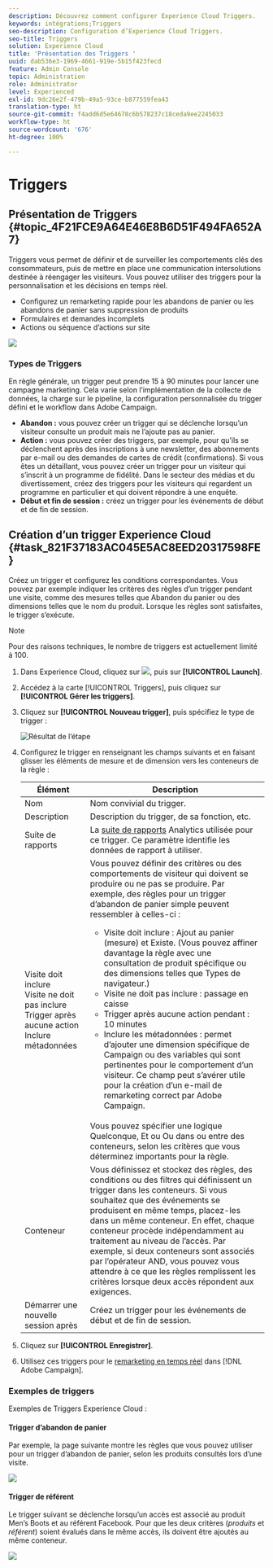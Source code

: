 ```yaml
---
description: Découvrez comment configurer Experience Cloud Triggers.
keywords: intégrations;Triggers
seo-description: Configuration d’Experience Cloud Triggers.
seo-title: Triggers
solution: Experience Cloud
title: 'Présentation des Triggers '
uuid: dab536e3-1969-4661-919e-5b15f423fecd
feature: Admin Console
topic: Administration
role: Administrator
level: Experienced
exl-id: 9dc26e2f-479b-49a5-93ce-b877559fea43
translation-type: ht
source-git-commit: f4add6d5e64678c6b578237c18ceda9ee2245033
workflow-type: ht
source-wordcount: '676'
ht-degree: 100%

---
```


# Triggers

## Présentation de Triggers {#topic_4F21FCE9A64E46E8B6D51F494FA652A7}

Triggers vous permet de définir et de surveiller les comportements clés des consommateurs, puis de mettre en place une communication intersolutions destinée à réengager les visiteurs. Vous pouvez utiliser des triggers pour la personnalisation et les décisions en temps réel.

* Configurez un remarketing rapide pour les abandons de panier ou les abandons de panier sans suppression de produits
* Formulaires et demandes incomplets
* Actions ou séquence d’actions sur site

![](assets/trigger-abandonment-2.png)

### Types de Triggers

En règle générale, un trigger peut prendre 15 à 90 minutes pour lancer une campagne marketing. Cela varie selon l’implémentation de la collecte de données, la charge sur le pipeline, la configuration personnalisée du trigger défini et le workflow dans Adobe Campaign.

* **Abandon :** vous pouvez créer un trigger qui se déclenche lorsqu’un visiteur consulte un produit mais ne l’ajoute pas au panier.
* **Action :** vous pouvez créer des triggers, par exemple, pour qu’ils se déclenchent après des inscriptions à une newsletter, des abonnements par e-mail ou des demandes de cartes de crédit (confirmations). Si vous êtes un détaillant, vous pouvez créer un trigger pour un visiteur qui s’inscrit à un programme de fidélité. Dans le secteur des médias et du divertissement, créez des triggers pour les visiteurs qui regardent un programme en particulier et qui doivent répondre à une enquête.
* **Début et fin de session :** créez un trigger pour les événements de début et de fin de session.

## Création d’un trigger Experience Cloud {#task_821F37183AC045E5AC8EED20317598FE}

Créez un trigger et configurez les conditions correspondantes. Vous pouvez par exemple indiquer les critères des règles d’un trigger pendant une visite, comme des mesures telles que Abandon du panier ou des dimensions telles que le nom du produit. Lorsque les règles sont satisfaites, le trigger s’exécute.

>[!NOTE]
>
>Pour des raisons techniques, le nombre de triggers est actuellement limité à 100.

1. Dans Experience Cloud, cliquez sur ![](assets/menu-icon.png), puis sur **[!UICONTROL Launch]**.
2. Accédez à la carte [!UICONTROL Triggers], puis cliquez sur **[!UICONTROL Gérer les triggers]**.
3. Cliquez sur **[!UICONTROL Nouveau trigger]**, puis spécifiez le type de trigger :

   ![Résultat de l’étape](assets/add-trigger.png)

4. Configurez le trigger en renseignant les champs suivants et en faisant glisser les éléments de mesure et de dimension vers les conteneurs de la règle :

   | Élément | Description |
   |--- |--- |
   | Nom | Nom convivial du trigger. |
   | Description | Description du trigger, de sa fonction, etc. |
   | Suite de rapports | La [suite de rapports](https://docs.adobe.com/content/help/fr-FR/analytics/admin/manage-report-suites/report-suites-admin.html) Analytics utilisée pour ce trigger. Ce paramètre identifie les données de rapport à utiliser. |
   | Visite doit inclure<br>Visite ne doit pas inclure<br>Trigger après aucune action<br>Inclure métadonnées | Vous pouvez définir des critères ou des comportements de visiteur qui doivent se produire ou ne pas se produire.  Par exemple, des règles pour un trigger d’abandon de panier simple peuvent ressembler à celles-ci :<ul><li>Visite doit inclure : Ajout au panier (mesure) et Existe. (Vous pouvez affiner davantage la règle avec une consultation de produit spécifique ou des dimensions telles que Types de navigateur.)</li><li>Visite ne doit pas inclure : passage en caisse</li><li>Trigger après aucune action pendant : 10 minutes</li><li>Inclure les métadonnées : permet d’ajouter une dimension spécifique de Campaign ou des variables qui sont pertinentes pour le comportement d’un visiteur. Ce champ peut s’avérer utile pour la création d’un e-mail de remarketing correct par Adobe Campaign.</li></ul><br>Vous pouvez spécifier une logique Quelconque, Et ou Ou dans ou entre des conteneurs, selon les critères que vous déterminez importants pour la règle. |
   | Conteneur | Vous définissez et stockez des règles, des conditions ou des filtres qui définissent un trigger dans les conteneurs. Si vous souhaitez que des événements se produisent en même temps, placez-les dans un même conteneur. En effet, chaque conteneur procède indépendamment au traitement au niveau de l’accès.  Par exemple, si deux conteneurs sont associés par l’opérateur AND, vous pouvez vous attendre à ce que les règles remplissent les critères lorsque deux accès répondent aux exigences. |
   | Démarrer une nouvelle session après | Créez un trigger pour les événements de début et de fin de session. |

5. Cliquez sur **[!UICONTROL Enregistrer]**.
6. Utilisez ces triggers pour le [remarketing en temps réel](https://docs.adobe.com/content/help/fr-FR/campaign-standard/using/integrating-with-adobe-cloud/working-with-campaign-and-triggers/about-adobe-experience-cloud-triggers.html) dans [!DNL Adobe Campaign].

### Exemples de triggers

Exemples de Triggers Experience Cloud :

#### Trigger d’abandon de panier

Par exemple, la page suivante montre les règles que vous pouvez utiliser pour un trigger d’abandon de panier, selon les produits consultés lors d’une visite.

![](assets/abandonment-trigger.png)

#### Trigger de référent

Le trigger suivant se déclenche lorsqu’un accès est associé au produit Men’s Boots et au référent Facebook. Pour que les deux critères (*produits* et *référent*) soient évalués dans le même accès, ils doivent être ajoutés au même conteneur.

![](assets/fb-boots-promo.png)
